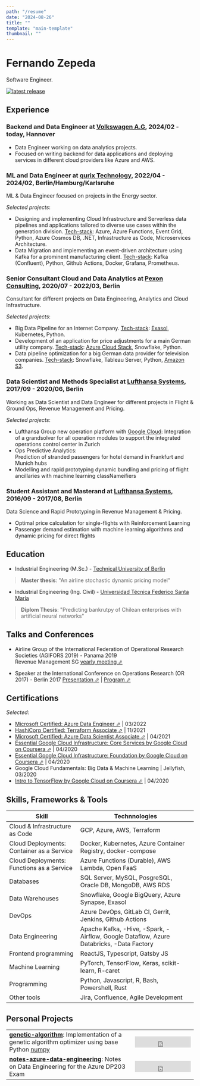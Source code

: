 ```yaml
---
path: "/resume"
date: "2024-08-26"
title: ""
template: "main-template"
thumbnail: ""
---
```


# Fernando Zepeda

Software Engineer.

[![latest release](https://img.shields.io/github/v/tag/Fmrhj/cv?label=download%20pdf%20cv)](https://github.com/Fmrhj/cv/releases/latest/download/Zepeda_resume.pdf)

## Experience

### Backend and Data Engineer at [Volkswagen A.G](https://www.volkswagen-group.com/en), 2024/02 - today, Hannover

- Data Engineer working on data analytics projects.
- Focused on writing backend for data applications and deploying services in different cloud providers like Azure and AWS. 


### ML and Data Engineer at [qurix Technology](https://www.qurix.tech), 2022/04 - 2024/02, Berlin/Hamburg/Karlsruhe

ML & Data Engineer focused on projects in the Energy sector.

*Selected projects*:

- Designing and implementing Cloud Infrastructure and Serverless data pipelines and applications tailored to diverse use cases within the generation division. <u>Tech-stack</u>: Azure, Azure Functions, Event Grid, Python, Azure Cosmos DB, .NET, Infrastructure as Code, Microservices Architecture.
- Data Migration and implementing an event-driven architecture using Kafka for a prominent manufacturing client. <u>Tech-stack</u>: Kafka (Confluent), Python, Github Actions, Docker, Grafana, Prometheus.

### Senior Consultant Cloud and Data Analytics at [Pexon Consulting](https://pexon-consulting.de/), 2020/07 - 2022/03, Berlin

Consultant for different projects on Data Engineering, Analytics and Cloud Infrastructure.

*Selected projects*:

- Big Data Pipeline for an Internet Company. <u>Tech-stack</u>: [Exasol](https://www.exasol.com), Kubernetes, Python.
- Development of an application for price adjustments for a main German utility company. <u>Tech-stack</u>: [Azure Cloud Stack](https://azure.microsoft.com/en-us/), Snowflake, Python.  
- Data pipeline optimization for a big German data provider for television companies. <u>Tech-stack</u>: Snowflake, Tableau Server, Python, [Amazon S3](https://aws.amazon.com/s3/?nc2=h_ql_prod_fs_s3).

### Data Scientist and Methods Specialist at [Lufthansa Systems](https://www.lhsystems.com/), 2017/09 - 2020/06, Berlin

Working as Data Scientist and Data Engineer for different projects in Flight & Ground Ops, Revenue Management and Pricing.

*Selected projects*:

- Lufthansa Group new operation platform with [Google Cloud](https://cloud.google.com/):
Integration of a grandsolver for all operation modules to support the integrated operations control center in Zurich
- Ops Predictive Analytics:  
 Prediction of stranded passengers for hotel demand in Frankfurt and Munich hubs
- Modelling and rapid prototyping dynamic bundling and pricing of flight ancillaries with machine learning classNameifiers

### Student Assistant and Masterand at [Lufthansa Systems](https://www.lhsystems.com/), 2016/09 - 2017/08, Berlin

Data Science and Rapid Prototyping in Revenue Management & Pricing.

- Optimal price calculation for single-flights with Reinforcement Learning
- Passenger demand estimation with machine learning algorithms and dynamic pricing for direct flights

## Education

- <span className="colored-text_1"> Industrial Engineering (M.Sc.)</span> - [Technical University of Berlin](https://www.tu-berlin.de/menue/home/)  
> **Master thesis**: "An airline stochastic dynamic pricing model"

- <span className="colored-text_1"> Industrial Engineering (Ing. Civil)</span> - [Universidad Técnica Federico Santa María](https://www.usm.cl/)  
> **Diplom Thesis**: "Predicting bankrutpy of Chilean enterprises with artificial neural networks"

## Talks and Conferences

- Airline Group of the International Federation of Operational Research Societies (<span className="colored-text_1">AGIFORS 2019</span>) - Panama 2019  
Revenue Management SG [yearly meeting ⬀](https://agifors.org/rm-2019)

- Speaker at the International Conference on Operations Research (<span className="colored-text_1">OR 2017</span>) - Berlin 2017 [Presentation ⬀](https://www.dropbox.com/s/h7vtkc215zh3r43/OR_2017.pdf?dl=0) | [Program ⬀](https://www.euro-online.org/conf/admin/tmp/program-gor2017.pdf)

## Certifications

*Selected*:

- [Microsoft Certified: Azure Data Engineer ⬀](https://www.credly.com/badges/1a4866ef-1c92-48fe-9af4-c49c28617bf5?source=linked_in_profile) | 03/2022
- [HashiCorp Certified: Terraform Associate ⬀](https://www.credly.com/badges/4b572995-9eaa-47d7-8c5b-25c8464b8861) | 11/2021
- [Microsoft Certified: Azure Data Scientist Associate ⬀](https://www.credly.com/badges/80d35358-f45f-4fa4-92d1-54f3289b488e?source=linked_in_profile) | 04/2021
- [Essential Google Cloud Infrastructure: Core Services by Google Cloud on Coursera ⬀](https://www.coursera.org/account/accomplishments/records/W2ZTKPJ8QG4D) | 04/2020
- [Essential Google Cloud Infrastructure: Foundation by Google Cloud on Coursera ⬀](https://www.coursera.org/account/accomplishments/records/N7W6UZCUCHY6) | 04/2020
- Google Cloud Fundamentals: Big Data & Machine Learning | Jellyfish, 03/2020
- [Intro to TensorFlow by Google Cloud on Coursera ⬀](https://www.coursera.org/account/accomplishments/records/B7SLNSP8BY9U) | 04/2020

## Skills, Frameworks & Tools

| Skill                                                              | Technnologies                                                                                           |
|-------------------------------------------------------------------|---------------------------------------------------------------------------------------------------------|
| <span className="colored-text_1">Cloud & Infrastructure as Code</span>                   | GCP, Azure, AWS, Terraform |
| <span className="colored-text_1">Cloud Deployments: Container as a Service</span>  | Docker, Kubernetes, Azure Container Registry, docker-compose                         |
| <span className="colored-text_1">Cloud Deployments: Functions as a Service</span>       | Azure Functions (Durable), AWS Lambda, Open FaaS                                          |
| <span className="colored-text_1">Databases</span>                     | SQL Server, MySQL, PosgreSQL, Oracle DB, MongoDB, AWS RDS                 |
| <span className="colored-text_1">Data Warehouses</span>               | Snowflake, Google BigQuery, Azure Synapse, Exasol                   |
| <span className="colored-text_1">DevOps</span>                        | Azure DevOps, GitLab CI, Gerrit, Jenkins, Github Actions                                                |
| <span className="colored-text_1">Data Engineering</span>              | Apache Kafka, -Hive, -Spark, -Airflow, Google Dataflow, Azure Databricks, -Data Factory |
| <span className="colored-text_1">Frontend programming</span>          | ReactJS, Typescript, Gatsby JS                                                                          |
| <span className="colored-text_1">Machine Learning</span>              | PyTorch, TensorFlow, Keras, scikit-learn, R-caret                                                  |
| <span className="colored-text_1">Programming</span>                   | Python, Javascript, R, Bash, Powershell, Rust                                                             |
| <span className="colored-text_1">Other tools</span>                   | Jira, Confluence, Agile Development                                                                     |

## Personal Projects

|   |   |
|---|---|
|**[genetic-algorithm](https://github.com/Fmrhj/genetic-algorithm)**: Implementation of a genetic algorithm optimizer using base Python [numpy](https://numpy.org/)| <iframe src="https://ghbtns.com/github-btn.html?user=Fmrhj&repo=genetic-algorithm&type=star&count=true&size=large" width="150" height="30" frameborder="0" scrolling="0" title="Github-Stars"></iframe>
|**[notes-azure-data-engineering](https://github.com/Fmrhj/notes-azure-data-engineering)**: Notes on Data Engineering for the Azure DP203 Exam | <iframe src="https://ghbtns.com/github-btn.html?user=Fmrhj&repo=notes-azure-data-engineering&type=star&count=true&size=large" width="150" height="30" frameborder="0" scrolling="0" title="Github-Stars"></iframe>  
